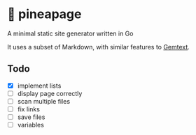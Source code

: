# 🍍 pineapage

A minimal static site generator written in Go

It uses a subset of Markdown, with similar features to [Gemtext](https://geminiprotocol.net/docs/gemtext.gmi).

## Todo

- [x] implement lists
- [ ] display page correctly
- [ ] scan multiple files
- [ ] fix links
- [ ] save files
- [ ] variables